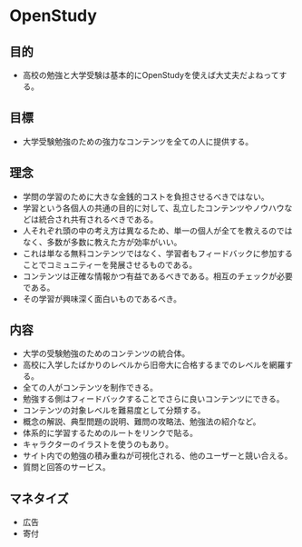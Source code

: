 # OpenStudy

## 目的

- 高校の勉強と大学受験は基本的にOpenStudyを使えば大丈夫だよねってする。


## 目標

- 大学受験勉強のための強力なコンテンツを全ての人に提供する。


## 理念

- 学問の学習のために大きな金銭的コストを負担させるべきではない。
- 学習という各個人の共通の目的に対して、乱立したコンテンツやノウハウなどは統合され共有されるべきである。
- 人それぞれ頭の中の考え方は異なるため、単一の個人が全てを教えるのではなく、多数が多数に教えた方が効率がいい。
- これは単なる無料コンテンツではなく、学習者もフィードバックに参加することでコミュニティーを発展させるものである。
- コンテンツは正確な情報かつ有益であるべきである。相互のチェックが必要である。
- その学習が興味深く面白いものであるべき。


## 内容

- 大学の受験勉強のためのコンテンツの統合体。
- 高校に入学したばかりのレベルから旧帝大に合格するまでのレベルを網羅する。
- 全ての人がコンテンツを制作できる。
- 勉強する側はフィードバックすることでさらに良いコンテンツにできる。
- コンテンツの対象レベルを難易度として分類する。
- 概念の解説、典型問題の説明、難問の攻略法、勉強法の紹介など。
- 体系的に学習するためのルートをリンクで貼る。
- キャラクターのイラストを使うのもあり。
- サイト内での勉強の積み重ねが可視化される、他のユーザーと競い合える。
- 質問と回答のサービス。


## マネタイズ

- 広告
- 寄付